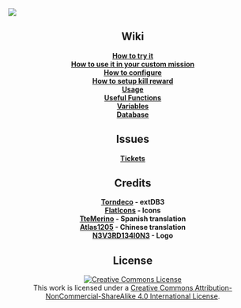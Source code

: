 <img align="center" src="https://www.dropbox.com/s/7c108klxo44ysac/Simple-Shops.png?raw=1">

<h2 align="center">Wiki</h2>
<p align="center">
  <b>
    <a href="https://github.com/Ppgtjmad/SimpleShops/wiki/How-to-try-it">How to try it</a><br/>
    <a href="https://github.com/Ppgtjmad/SimpleShops/wiki/How-to-use-it-in-your-custom-mission">How to use it in your custom mission</a><br/>
    <a href="https://github.com/Ppgtjmad/SimpleShops/wiki/How-to-configure">How to configure</a><br/>
    <a href="https://github.com/Ppgtjmad/SimpleShops/wiki/How-to-setup-kill-rewards">How to setup kill reward</a><br/>
    <a href="https://github.com/Ppgtjmad/SimpleShops/wiki/Usage">Usage</a><br/>
    <a href="https://github.com/Ppgtjmad/SimpleShops/wiki/Useful-Functions">Useful Functions</a><br/>
    <a href="https://github.com/Ppgtjmad/SimpleShops/wiki/Variables">Variables</a><br/>
    <a href="https://github.com/Ppgtjmad/SimpleShops/wiki/Database">Database</a>
  </b>
</p>

<h2 align="center">Issues</h2>
<p align="center">
  <b>
    <a href="https://github.com/Ppgtjmad/SimpleShops/issues">Tickets</a>
  </b>
</p>

<h2 align="center">Credits</h2>
<p align="center">
  <b>
    <a href="https://bitbucket.org/torndeco/extdb3/wiki/Home" target="_blank">Torndeco</a> - extDB3<br/>
    <a href="http://flaticons.net/" target="_blank">FlatIcons</a> - Icons<br/>
    <a href="https://github.com/TteMerino" target="_blank">TteMerino</a> - Spanish translation<br/>
    <a href="http://steamcommunity.com/profiles/76561198112435564/" target="_blank">Atlas1205</a> - Chinese translation<br/>
    <a href="http://steamcommunity.com/profiles/76561198030800949/" target="_blank">N3V3RD134l0N3</a> - Logo
  </b>
</p>

<h2 align="center">License</h2>
<p align="center">
  <a rel="license" href="http://creativecommons.org/licenses/by-nc-sa/4.0/"><img alt="Creative Commons License" style="border-width:0" src="https://i.creativecommons.org/l/by-nc-sa/4.0/88x31.png"/></a><br/>This work is licensed under a <a rel="license" href="http://creativecommons.org/licenses/by-nc-sa/4.0/">Creative Commons Attribution-NonCommercial-ShareAlike 4.0 International License</a>.
</p>
